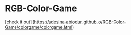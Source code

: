 # RGB-Color-Game

[check it out]
(https://adesina-abiodun.github.io/RGB-Color-Game/colorgame/colorgame.html)
